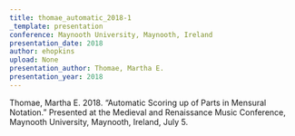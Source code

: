 ```yaml
---
title: thomae_automatic_2018-1
_template: presentation
conference: Maynooth University, Maynooth, Ireland
presentation_date: 2018
author: ehopkins
upload: None
presentation_author: Thomae, Martha E.
presentation_year: 2018
---
```

Thomae, Martha E. 2018. “Automatic Scoring up of Parts in Mensural Notation.” Presented at the Medieval and Renaissance Music Conference, Maynooth University, Maynooth, Ireland, July 5.